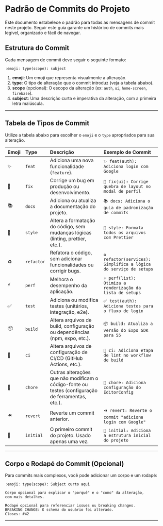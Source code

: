 # Padrão de Commits do Projeto

Este documento estabelece o padrão para todas as mensagens de commit neste projeto. Seguir este guia garante um histórico de commits mais legível, organizado e fácil de navegar.

## Estrutura do Commit

Cada mensagem de commit deve seguir o seguinte formato:

```
:emoji: type(scope): subject
```

1.  **emoji**: Um emoji que representa visualmente a alteração.
2.  **type**: O tipo de alteração que o commit introduz (veja a tabela abaixo).
3.  **scope** (opcional): O escopo da alteração (ex: `auth`, `ui`, `home-screen`, `firebase`).
4.  **subject**: Uma descrição curta e imperativa da alteração, com a primeira letra maiúscula.

---

## Tabela de Tipos de Commit

Utilize a tabela abaixo para escolher o `emoji` e o `type` apropriados para sua alteração.

| Emoji | Type         | Descrição                                                                                               | Exemplo de Commit                                           |
| :---- | :----------- | :------------------------------------------------------------------------------------------------------ | :---------------------------------------------------------- |
| ✨    | `feat`       | Adiciona uma nova funcionalidade (`feature`).                                                           | `✨ feat(auth): Adiciona login com Google`                   |
| 🐛    | `fix`        | Corrige um bug em produção ou desenvolvimento.                                                          | `🐛 fix(ui): Corrige quebra de layout no modal de perfil`    |
| 📚    | `docs`       | Adiciona ou atualiza a documentação do projeto.                                                         | `📚 docs: Adiciona o guia de padronização de commits`        |
| 💄    | `style`      | Altera a formatação do código, sem mudanças lógicas (linting, prettier, etc.).                          | `💄 style: Formata todos os arquivos com Prettier`          |
| ♻️    | `refactor`   | Refatora o código, sem adicionar funcionalidades ou corrigir bugs.                                       | `♻️ refactor(services): Simplifica a lógica do serviço de setups` |
| ⚡️    | `perf`       | Melhora o desempenho da aplicação.                                                                      | `⚡️ perf(list): Otimiza a renderização da lista de setups`    |
| ✅    | `test`       | Adiciona ou modifica testes (unitários, integração, e2e).                                               | `✅ test(auth): Adiciona testes para o fluxo de login`         |
| 📦    | `build`      | Altera arquivos de build, configuração ou dependências (npm, expo, etc.).                               | `📦 build: Atualiza a versão do Expo SDK para 55`           |
| 🔧    | `ci`         | Altera arquivos de configuração de CI/CD (GitHub Actions, etc.).                                        | `🔧 ci: Adiciona etapa de lint no workflow de build`         |
| 🧰    | `chore`      | Outras alterações que não modificam o código-fonte ou testes (configuração de ferramentas, etc.).       | `🧰 chore: Adiciona configuração do EditorConfig`            |
| ⏪    | `revert`     | Reverte um commit anterior.                                                                             | `⏪ revert: Reverte o commit "adiciona login com Google"`   |
| 🎉    | `initial`    | O primeiro commit do projeto. Usado apenas uma vez.                                                     | `🎉 initial: Adiciona a estrutura inicial do projeto`       |

---


## Corpo e Rodapé do Commit (Opcional)

Para commits mais complexos, você pode adicionar um corpo e um rodapé:

```
:emoji: type(scope): Subject curto aqui

Corpo opcional para explicar o "porquê" e o "como" da alteração,
com mais detalhes.

Rodapé opcional para referenciar issues ou breaking changes.
BREAKING CHANGE: O schema do usuário foi alterado.
Closes: #42
```

---